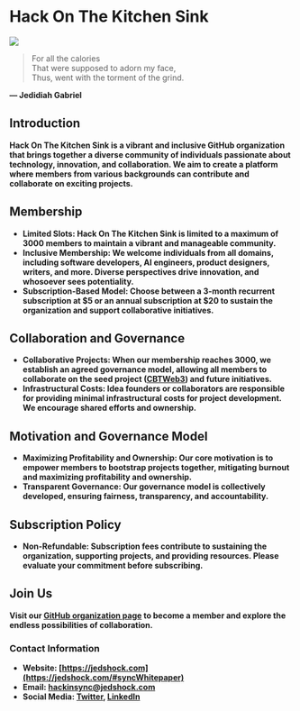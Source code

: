 # Hack On The Kitchen Sink

<img src="https://raw.githubusercontent.com/hackinsync/.github/main/Symbol.png" style="text-align: center; display: block; margin: auto">

> For all the calories<br/>
> That were supposed to adorn my face,<br/>
> Thus, went with the torment of the grind.<br/>

<b>— Jedidiah Gabriel<b>


## Introduction

Hack On The Kitchen Sink is a vibrant and inclusive GitHub organization that brings together a diverse community of individuals passionate about technology, innovation, and collaboration. We aim to create a platform where members from various backgrounds can contribute and collaborate on exciting projects.

## Membership

- Limited Slots: Hack On The Kitchen Sink is limited to a maximum of 3000 members to maintain a vibrant and manageable community.
- Inclusive Membership: We welcome individuals from all domains, including software developers, AI engineers, product designers, writers, and more. Diverse perspectives drive innovation, and whosoever sees potentiality.
- Subscription-Based Model: Choose between a 3-month recurrent subscription at $5 or an annual subscription at $20 to sustain the organization and support collaborative initiatives.

## Collaboration and Governance

- Collaborative Projects: When our membership reaches 3000, we establish an agreed governance model, allowing all members to collaborate on the seed project (<a href="https://www.loom.com/share/73509ac9230c4a3f8b09d1a52b41dd9d" target="_blank">CBTWeb3</a>) and future initiatives.
- Infrastructural Costs: Idea founders or collaborators are responsible for providing minimal infrastructural costs for project development. We encourage shared efforts and ownership.

## Motivation and Governance Model

- Maximizing Profitability and Ownership: Our core motivation is to empower members to bootstrap projects together, mitigating burnout and maximizing profitability and ownership.
- Transparent Governance: Our governance model is collectively developed, ensuring fairness, transparency, and accountability.

## Subscription Policy

- Non-Refundable: Subscription fees contribute to sustaining the organization, supporting projects, and providing resources. Please evaluate your commitment before subscribing.

## Join Us

Visit our [GitHub organization page](https://jedshock.com/#syncWhitepaper) to become a member and explore the endless possibilities of collaboration.

### Contact Information
- Website: [https://jedshock.com](https://jedshock.com/#syncWhitepaper)
- Email: [hackinsync@jedshock.com](mailto:hackinsync@jedshock.com)
- Social Media: [Twitter](https://twitter.com/hackinsync), [LinkedIn](https://linkedin.com/company/hackinsync) 
